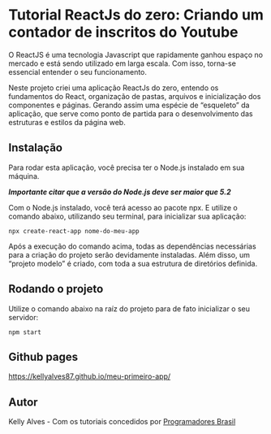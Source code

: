 # Tutorial ReactJs do zero: Criando um contador de inscritos do Youtube

O ReactJS é uma tecnologia Javascript que rapidamente ganhou espaço no mercado e está sendo utilizado em larga escala. Com isso, torna-se essencial entender o seu funcionamento.

Neste projeto criei uma aplicação ReactJs do zero, entendo os fundamentos do React, organização de pastas, arquivos e inicialização dos componentes e páginas. Gerando assim uma espécie de “esqueleto” da aplicação, que serve como ponto de partida para o desenvolvimento das estruturas e estilos da página web.

## Instalação

Para rodar esta aplicação, você precisa ter o Node.js instalado em sua máquina.

**_Importante citar que a versão do Node.js deve ser maior que 5.2_**

Com o Node.js instalado, você terá acesso ao pacote npx. E utilize o comando abaixo, utilizando seu terminal, para inicializar sua aplicação:

```
npx create-react-app nome-do-meu-app
```

Após a execução do comando acima, todas as dependências necessárias para a criação do projeto serão devidamente instaladas. Além disso, um “projeto modelo” é criado, com toda a sua estrutura de diretórios definida.

## Rodando o projeto

Utilize o comando abaixo na raíz do projeto para de fato inicializar o seu servidor:

```
npm start
```

## Github pages

https://kellyalves87.github.io/meu-primeiro-app/

## Autor

Kelly Alves - Com os tutoriais concedidos por [Programadores Brasil](https://programadoresbrasil.com.br/)
